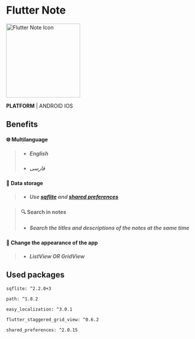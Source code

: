 # Flutter Note
<img src="https://user-images.githubusercontent.com/90050699/205501079-5dd13894-5697-46cd-a192-d55d3a995d0e.png" alt="Flutter Note Icon" width="200" height="200" />

**PLATFORM** | ANDROID IOS

## Benefits
#### 🌐 Multilanguage
>- #####  English
>- #####  فارسی

#### 💾 Data storage 
>- ##### Use [sqflite](https://pub.dev/packages/sqflite) and [shared preferences](https://pub.dev/packages/shared_preferences)

>#### 🔍 Search in notes
>- ##### Search the titles and descriptions of the notes at the same time

#### 📱 Change the appearance of the app 
>- ##### ListView OR GridView


## Used packages
```
sqflite: ^2.2.0+3
```
```
path: ^1.8.2
```
```
easy_localization: ^3.0.1
```
```
flutter_staggered_grid_view: ^0.6.2
```
```
shared_preferences: ^2.0.15
```
